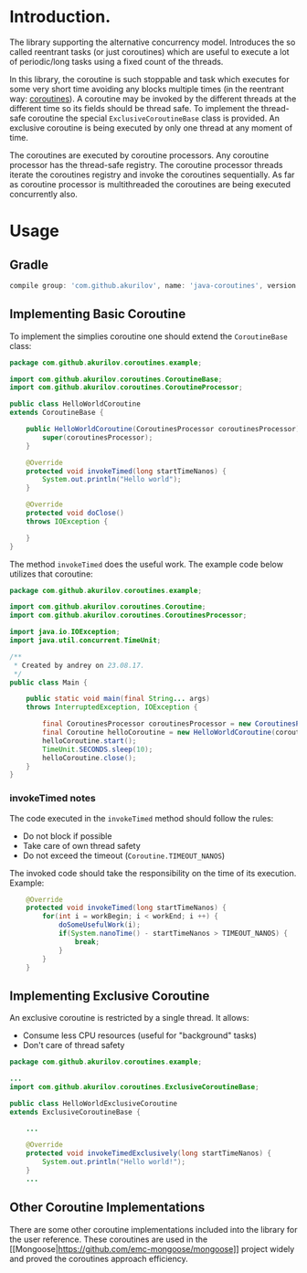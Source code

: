 # Introduction.

The library supporting the alternative concurrency model.
Introduces the so called reentrant tasks (or just coroutines) which are
useful to execute a lot of periodic/long tasks using a fixed count of
the threads.

In this library, the coroutine is such stoppable and task which executes
for some very short time avoiding any blocks multiple times (in the
reentrant way: [coroutines](https://en.wikipedia.org/wiki/Microthread)).
A coroutine may be invoked by the different threads at the different
time so its fields should be thread safe. To implement the thread-safe
coroutine the special `ExclusiveCoroutineBase` class is provided.
An exclusive coroutine is being executed by only one thread at any
moment of time.

The coroutines are executed by coroutine processors. Any coroutine
processor has the thread-safe registry. The coroutine processor threads
iterate the coroutines registry and invoke the coroutines sequentially.
As far as coroutine processor is multithreaded the coroutines are being
executed concurrently also.

# Usage

## Gradle

```groovy
compile group: 'com.github.akurilov', name: 'java-coroutines', version: '1.0.2'
```

## Implementing Basic Coroutine

To implement the simplies coroutine one should extend the
`CoroutineBase` class:

```java
package com.github.akurilov.coroutines.example;

import com.github.akurilov.coroutines.CoroutineBase;
import com.github.akurilov.coroutines.CoroutineProcessor;

public class HelloWorldCoroutine
extends CoroutineBase {

    public HelloWorldCoroutine(CoroutinesProcessor coroutinesProcessor) {
        super(coroutinesProcessor);
    }

    @Override
    protected void invokeTimed(long startTimeNanos) {
        System.out.println("Hello world");
    }

    @Override
    protected void doClose()
    throws IOException {

    }
}
```

The method `invokeTimed` does the useful work. The example code below
utilizes that coroutine:

```java
package com.github.akurilov.coroutines.example;

import com.github.akurilov.coroutines.Coroutine;
import com.github.akurilov.coroutines.CoroutinesProcessor;

import java.io.IOException;
import java.util.concurrent.TimeUnit;

/**
 * Created by andrey on 23.08.17.
 */
public class Main {

	public static void main(final String... args)
	throws InterruptedException, IOException {

		final CoroutinesProcessor coroutinesProcessor = new CoroutinesProcessor();
		final Coroutine helloCoroutine = new HelloWorldCoroutine(coroutinesProcessor);
		helloCoroutine.start();
		TimeUnit.SECONDS.sleep(10);
		helloCoroutine.close();
	}
}
```

### invokeTimed notes

The code executed in the `invokeTimed` method should follow the rules:
* Do not block if possible
* Take care of own thread safety
* Do not exceed the timeout (`Coroutine.TIMEOUT_NANOS`)

The invoked code should take the responsibility on the time of its
execution. Example:

```java
    @Override
    protected void invokeTimed(long startTimeNanos) {
        for(int i = workBegin; i < workEnd; i ++) {
            doSomeUsefulWork(i);
            if(System.nanoTime() - startTimeNanos > TIMEOUT_NANOS) {
                break;
            }
        }
    }
```

## Implementing Exclusive Coroutine

An exclusive coroutine is restricted by a single thread. It allows:
* Consume less CPU resources (useful for "background" tasks)
* Don't care of thread safety

```java
package com.github.akurilov.coroutines.example;

...
import com.github.akurilov.coroutines.ExclusiveCoroutineBase;

public class HelloWorldExclusiveCoroutine
extends ExclusiveCoroutineBase {

    ...

	@Override
	protected void invokeTimedExclusively(long startTimeNanos) {
		System.out.println("Hello world!");
	}
	...
```

## Other Coroutine Implementations

There are some other coroutine implementations included into the library
 for the user reference. These coroutines are used in the
[[Mongoose|https://github.com/emc-mongoose/mongoose]] project widely
and proved the coroutines approach efficiency.